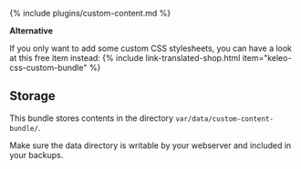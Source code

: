 
{% include plugins/custom-content.md %}

**Alternative**

If you only want to add some custom CSS stylesheets, you can have a look at this free item instead:
{% include link-translated-shop.html item="keleo-css-custom-bundle" %}

## Storage

This bundle stores contents in the directory `var/data/custom-content-bundle/`.

Make sure the data directory is writable by your webserver and included in your backups.
